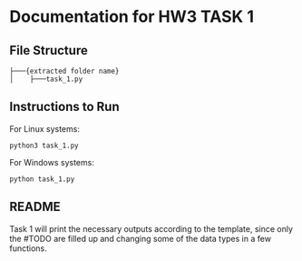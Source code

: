 # Documentation for HW3 TASK 1

## File Structure
```
├───{extracted folder name}
│    ├───task_1.py
```

## Instructions to Run

For Linux systems:
```
python3 task_1.py
```
For Windows systems:
```
python task_1.py
```


## README

Task 1 will print the necessary outputs according to the template, since only the #TODO are filled up and changing some of the data types in a few functions.
